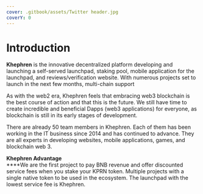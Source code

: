 ```yaml
---
cover: .gitbook/assets/Twitter header.jpg
coverY: 0
---
```


# Introduction

**Khephren** is the innovative decentralized platform developing and launching a self-served launchpad, staking pool, mobile application for the launchpad, and reviews/verification website. With numerous projects set to launch in the next few months, multi-chain support

As with the web2 era, Khephren feels that embracing web3 blockchain is the best course of action and that this is the future. We still have time to create incredible and beneficial Dapps (web3 applications) for everyone, as blockchain is still in its early stages of development.

There are already 50 team members in Khephren. Each of them has been working in the IT business since 2014 and has continued to advance. They are all experts in developing websites, mobile applications, games, and blockchain web 3.



**Khephren Advantage**\
****We are the first project to pay BNB revenue and offer discounted service fees when you stake your KPRN token. Multiple projects with a single native token to be used in the ecosystem. The launchpad with the lowest service fee is Khephren.

